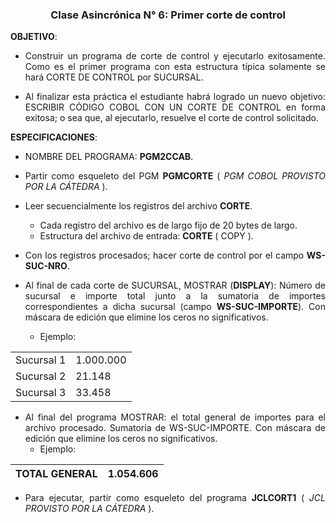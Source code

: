 <div style="text-align:center">

<h3>Clase Asincrónica N° 6: Primer corte de control</h3>

</div>

<div style="text-align:justify">

<strong>OBJETIVO</strong>: 
* Construir un programa de corte de control y ejecutarlo exitosamente. Como es el 
primer programa con esta estructura típica solamente se hará CORTE DE CONTROL por SUCURSAL. 

* Al finalizar esta práctica el estudiante habrá logrado un nuevo objetivo: ESCRIBIR 
CÓDIGO COBOL CON UN CORTE DE CONTROL en forma exitosa; o sea que, al ejecutarlo, resuelve el corte de control solicitado.
 

<strong>ESPECIFICACIONES</strong>:

* NOMBRE DEL PROGRAMA: <strong>PGM2CCAB</strong>.
* Partir como esqueleto del PGM <strong>PGMCORTE</strong> ( <em>PGM COBOL PROVISTO POR LA CÁTEDRA</em> ).
* Leer secuencialmente los registros del archivo <strong>CORTE</strong>.
    * Cada registro del archivo es de largo fijo de 20 bytes de largo.
    * Estructura del archivo de entrada: <strong>CORTE</strong> ( COPY ). 

* Con los registros procesados; hacer corte de control por el campo <strong>WS-SUC-NRO</strong>.
*  Al final de cada corte de SUCURSAL, MOSTRAR (<strong>DISPLAY</strong>): Número de sucursal e importe 
total junto a la sumatoria de importes correspondientes a dicha sucursal (campo <strong>
WS-SUC-IMPORTE</strong>).  Con máscara de edición que elimine los ceros no significativos.
    * Ejemplo:

|||    
| -----| -------------|
|Sucursal 1|1.000.000|
|Sucursal 2|21.148|
|Sucursal 3|33.458|

* Al final del programa MOSTRAR: el total general de importes para el archivo procesado. 
Sumatoria de WS-SUC-IMPORTE. Con máscara de edición que elimine los ceros no 
significativos. 
    * Ejemplo:

|TOTAL GENERAL|1.054.606|    
| -----| -------------|

* Para ejecutar, partir como esqueleto del programa <strong>JCLCORT1</strong> ( <em>JCL PROVISTO POR LA CÁTEDRA</em> ).

</div>